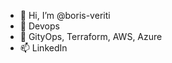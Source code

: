 - 👋 Hi, I’m @boris-veriti
- 👀 Devops
- 💞️ GityOps, Terraform, AWS, Azure
- 📫 LinkedIn
<!---
boris-veriti/boris-veriti is a ✨ special ✨ repository because its `README.md` (this file) appears on your GitHub profile.
You can click the Preview link to take a look at your changes.
--->
